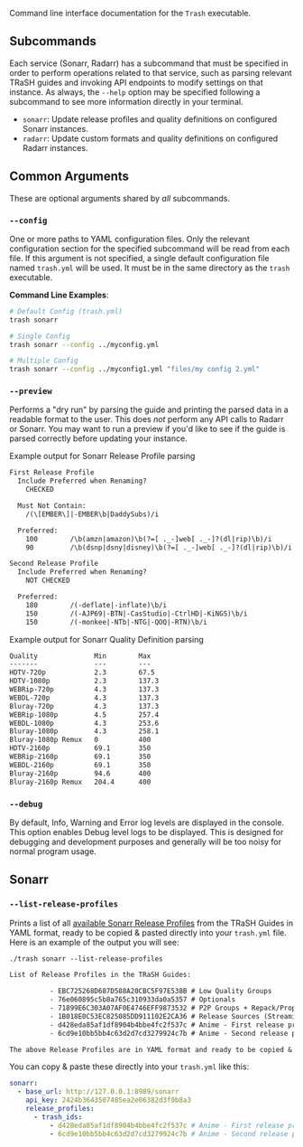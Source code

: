 Command line interface documentation for the `Trash` executable.

## Subcommands

Each service (Sonarr, Radarr) has a subcommand that must be specified in order to perform operations
related to that service, such as parsing relevant TRaSH guides and invoking API endpoints to modify
settings on that instance. As always, the `--help` option may be specified following a subcommand to
see more information directly in your terminal.

- `sonarr`: Update release profiles and quality definitions on configured Sonarr instances.
- `radarr`: Update custom formats and quality definitions on configured Radarr instances.

## Common Arguments

These are optional arguments shared by *all* subcommands.

### `--config`

One or more paths to YAML configuration files. Only the relevant configuration section for the
specified subcommand will be read from each file. If this argument is not specified, a single
default configuration file named `trash.yml` will be used. It must be in the same directory as the
`trash` executable.

**Command Line Examples**:

```bash
# Default Config (trash.yml)
trash sonarr

# Single Config
trash sonarr --config ../myconfig.yml

# Multiple Config
trash sonarr --config ../myconfig1.yml "files/my config 2.yml"
```

### `--preview`

Performs a "dry run" by parsing the guide and printing the parsed data in a readable format to the
user. This does *not* perform any API calls to Radarr or Sonarr. You may want to run a preview if
you'd like to see if the guide is parsed correctly before updating your instance.

Example output for Sonarr Release Profile parsing

```txt
First Release Profile
  Include Preferred when Renaming?
    CHECKED

  Must Not Contain:
    /(\[EMBER\]|-EMBER\b|DaddySubs)/i

  Preferred:
    100        /\b(amzn|amazon)\b(?=[ ._-]web[ ._-]?(dl|rip)\b)/i
    90         /\b(dsnp|dsny|disney)\b(?=[ ._-]web[ ._-]?(dl|rip)\b)/i

Second Release Profile
  Include Preferred when Renaming?
    NOT CHECKED

  Preferred:
    180        /(-deflate|-inflate)\b/i
    150        /(-AJP69|-BTN|-CasStudio|-CtrlHD|-KiNGS)\b/i
    150        /(-monkee|-NTb|-NTG|-QOQ|-RTN)\b/i
```

Example output for Sonarr Quality Definition parsing

```txt
Quality              Min        Max
-------              ---        ---
HDTV-720p            2.3        67.5
HDTV-1080p           2.3        137.3
WEBRip-720p          4.3        137.3
WEBDL-720p           4.3        137.3
Bluray-720p          4.3        137.3
WEBRip-1080p         4.5        257.4
WEBDL-1080p          4.3        253.6
Bluray-1080p         4.3        258.1
Bluray-1080p Remux   0          400
HDTV-2160p           69.1       350
WEBRip-2160p         69.1       350
WEBDL-2160p          69.1       350
Bluray-2160p         94.6       400
Bluray-2160p Remux   204.4      400
```

### `--debug`

By default, Info, Warning and Error log levels are displayed in the console. This option enables
Debug level logs to be displayed. This is designed for debugging and development purposes and
generally will be too noisy for normal program usage.

## Sonarr

### `--list-release-profiles`

Prints a list of all [available Sonarr Release Profiles][sonarrjson] from the TRaSH Guides in YAML
format, ready to be copied & pasted directly into your `trash.yml` file. Here is an example of the
output you will see:

```txt
./trash sonarr --list-release-profiles

List of Release Profiles in the TRaSH Guides:

          - EBC725268D687D588A20CBC5F97E538B # Low Quality Groups
          - 76e060895c5b8a765c310933da0a5357 # Optionals
          - 71899E6C303A07AF0E4746EFF9873532 # P2P Groups + Repack/Proper
          - 1B018E0C53EC825085DD911102E2CA36 # Release Sources (Streaming Service)
          - d428eda85af1df8904b4bbe4fc2f537c # Anime - First release profile
          - 6cd9e10bb5bb4c63d2d7cd3279924c7b # Anime - Second release profile

The above Release Profiles are in YAML format and ready to be copied & pasted under the `trash_ids:` property.
```

You can copy & paste these directly into your `trash.yml` like this:

```yml
sonarr:
  - base_url: http://127.0.0.1:8989/sonarr
    api_key: 2424b3643507485ea2e06382d3f0b8a3
    release_profiles:
      - trash_ids:
          - d428eda85af1df8904b4bbe4fc2f537c # Anime - First release profile
          - 6cd9e10bb5bb4c63d2d7cd3279924c7b # Anime - Second release profile
```

[sonarrjson]: https://github.com/TRaSH-/Guides/tree/master/docs/json/sonarr
